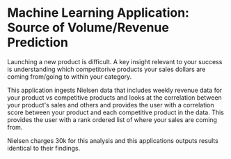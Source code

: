 # Machine Learning Application: Source of Volume/Revenue Prediction
Launching a new product is difficult. A key insight relevant to your success is understanding which competitorive products your sales dollars are coming from/going to within your category. 

This application ingests Nielsen data that includes weekly revenue data for your product vs competitive products and looks at the correlation between your product's sales and others and provides the user with a correlation score between your product and each competitive product in the data. This provides the user with a rank ordered list of where your sales are coming from. 

Nielsen charges 30k for this analysis and this applications outputs results identical to their findings. 
